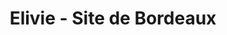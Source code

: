 ---
title: "Elivie - Site de Bordeaux"
url: /canejan/elivie-site-de-bordeaux/
shop: approvisionnement médical
---